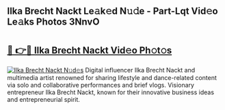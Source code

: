## Ilka Brecht Nackt Le𝚊k𝚎d N𝚞𝚍e - Part-Lqt Vid𝚎o Le𝚊ks Photos 3NnvO

# <h2><a href="http://fb4wj5a.evod.top/?m=Ilka+Brecht+Nackt">🔗 👉🔴 Ilka Brecht Nackt Vid𝚎o Ph𝚘t𝚘s</a></h2>

[![Ilka Brecht Nackt N𝚞d𝚎s](https://i.imgur.com/8V9OHl7.gif)](http://fb4wj5a.evod.top/?m=Ilka+Brecht+Nackt)
Digital influencer Ilka Brecht Nackt and multimedia artist renowned for sharing lifestyle and dance-related content via solo and collaborative performances and brief vlogs. Visionary entrepreneur Ilka Brecht Nackt, known for their innovative business ideas and entrepreneurial spirit. 
